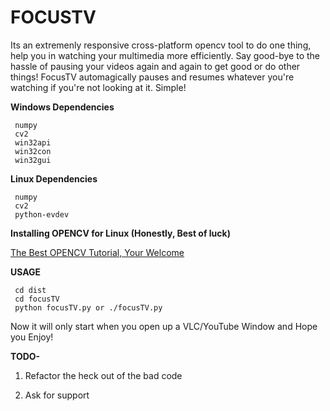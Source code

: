 # FOCUSTV

Its an extremenly responsive cross-platform opencv tool to do one thing, help you in watching your multimedia more efficiently. Say good-bye to the hassle of pausing your videos again and again to get good or do other things! FocusTV automagically pauses and resumes whatever you're watching if you're not looking at it. Simple!

**Windows Dependencies**

```
 numpy 
 cv2    
 win32api
 win32con
 win32gui
```

**Linux Dependencies**

```
 numpy 
 cv2    
 python-evdev
```
**Installing OPENCV for Linux (Honestly, Best of luck)**

[The Best OPENCV Tutorial, Your Welcome](http://www.pyimagesearch.com/2015/06/22/install-opencv-3-0-and-python-2-7-on-ubuntu/)


**USAGE**

```
 cd dist
 cd focusTV
 python focusTV.py or ./focusTV.py
```

Now it will only start when you open up a VLC/YouTube Window and Hope you Enjoy!

**TODO-**

1. Refactor the heck out of the bad code

2. Ask for support 

